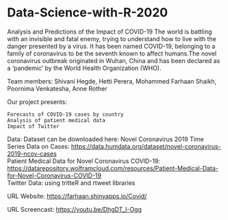 # Data-Science-with-R-2020

Analysis and Predictions of the Impact of COVID-19 The world is battling with an invisible and fatal enemy, trying to understand how to live with the danger presented by a virus. It has been named COVID-19, belonging to a family of coronavirus to be the seventh known to affect humans.The novel coronavirus outbreak originated in Wuhan, China and has been declared as a ‘pandemic’ by the World Health Organization (WHO).

Team members: Shivani Hegde, Hetti Perera, Mohammed Farhaan Shaikh, Poornima Venkatesha, Anne Rother

Our project presents:

    Forecasts of COVID-19 cases by country
    Analysis of patient medical data
    Impact of Twitter

Data: Dataset can be downloaded here: Novel Coronavirus 2019 Time Series Data on Cases: https://data.humdata.org/dataset/novel-coronavirus-2019-ncov-cases <br>
Patient Medical Data for Novel Coronavirus COVID-19: https://datarepository.wolframcloud.com/resources/Patient-Medical-Data-for-Novel-Coronavirus-COVID-19 <br>
Twitter Data: using tritteR and rtweet libraries

URL Website: https://farhaan.shinyapps.io/Covid/

URL Screencast: https://youtu.be/DhgDT_I-Ogg
